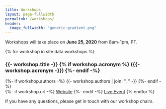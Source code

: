 ```yaml
---
title: Workshops
layout: page-fullwidth
permalink: /workshops/
header:
  image_fullwidth: "generic-gradient.png"
---
```


Workshops will take place on **June 25, 2020** from 8am-1pm, PT.

<div>
{% for workshop in site.data.workshops %}
    <h3>
        {{- workshop.title -}}
        {% if workshop.acronym %}
            ({{- workshop.acronym -}})
        {%- endif -%}
    </h3>
    <!-- , <i>{{- workshop.duration -}}</i> -->
    {%- if workshop.authors -%}
    <span class="subheadline">
        {{- workshop.authors | join: ", " -}}
    </span>
    {%- endif -%}
    <br/>
    {%- if workshop.url -%}
    <a class="button grey" href="{{-workshop.url-}}">Website</a>
    {%- endif -%}
    <a class="button" href="https://akbc.apps.allenai.org/workshop_{{- workshop.UID -}}.html">Live Event</a>
{% endfor %}
</div>

If you have any questions, please get in touch with our workshop chairs.
